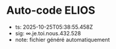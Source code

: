 # Auto-code ELIOS
- ts: 2025-10-25T05:38:55.458Z
- sig: ∞.je.toi.nous.432.528
- note: fichier généré automatiquement
